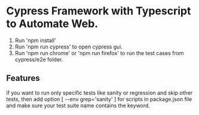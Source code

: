 # Cypress Framework with Typescript to Automate Web.

1. Run 'npm install'
2. Run 'npm run cypress' to open cypress gui.
3. Run 'npm run chrome' or 'npm run firefox' to run the test cases from cypress/e2e folder.

## Features

if you want to run only specific tests like sanity or regression and skip other tests, then add option [ --env grep='sanity' ] for scripts in package.json file and make sure your test suite name contains the keyword.
